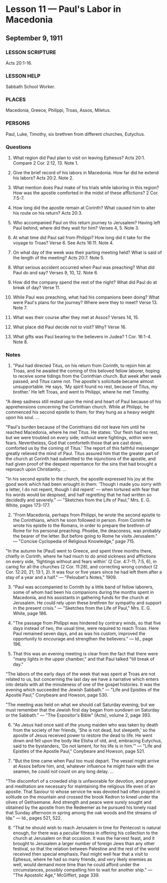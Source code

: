 # Lesson 11 — Paul's Labor in Macedonia
## September 9, 1911

### LESSON SCRIPTURE
Acts 20:1-16.

### LESSON HELP
Sabbath School Worker.

### PLACES
Macedonia, Greece, Philippi, Troas, Assos, Miletus.

### PERSONS
Paul, Luke, Timothy, six brethren from different churches, Eutychus.

### Questions

1. What region did Paul plan to visit on leaving Ephesus? Acts 20:1. Compare 2 Cor. 2:12, 13. Note 1.

2. Give the brief record of his labors in Macedonia. How far did he extend his labors? Acts 20:2. Note 2.

3. What mention does Paul make of his trials while laboring in this region? How was the apostle comforted in the midst of these afflictions? 2 Cor. 7:5-7.

4. How long did the apostle remain at Corinth? What caused him to alter his route on his return? Acts 20:3.

5. Who accompanied Paul on this return journey to Jerusalem? Having left Paul behind, where did they wait for him? Verses 4, 5. Note 3.

6. At what time did Paul sail from Philippi? How long did it take for the voyage to Troas? Verse 6. See Acts 16:11. Note 4.

7. On what day of the week was their parting meeting held? What is said of the length of the meeting? Acts 20:7. Note 5.

8. What serious accident occurred when Paul was preaching? What did Paul do and say? Verses 9, 10, 12. Note 6.

9. How did the company spend the rest of the night? What did Paul do at break of day? Verse 11.

10. While Paul was preaching, what had his companions been doing? What were Paul's plans for the journey? Where were they to meet? Verse 13. Note 7.

11. What was their course after they met at Assos? Verses 14, 15.

12. What place did Paul decide not to visit? Why? Verse 16.

13. What gifts was Paul bearing to the believers in Judea? 1 Cor. 16:1-4. Note 8.

### Notes

1. "Paul had directed Titus, on his return from Corinth, to rejoin him at Troas, and he awaited the coming of this beloved fellow laborer, hoping to receive some tidings from the Corinthian church. But week after week passed, and Titus came not. The apostle's solicitude became almost unsupportable. He says, 'My spirit found no rest, because of Titus, my brother.' He left Troas, and went to Philippi, where he met Timothy. 

"A deep sadness still rested upon the mind and heart of Paul because of his apprehensions concerning the Corinthian church. While at Philippi, he commenced his second epistle to them; for they hung as a heavy weight upon his soul. ...

"Paul's burden because of the Corinthians did not leave him until he reached Macedonia, where he met Titus. He states: 'Our flesh had no rest, but we were troubled on every side; without were fightings, within were fears. Nevertheless, God that comforteth those that are cast down, comforted us by the coming of Titus.' The report of this faithful messenger greatly relieved the mind of Paul. Titus assured him that the greater part of the church at Corinth had submitted to the injunctions of the apostle, and had given proof of the deepest repentance for the sins that had brought a reproach upon Christianity. ...

"In his second epistle to the church, the apostle expressed his joy at the good work which had been wrought in them: 'Though I made you sorry with a letter, I do not repent, though I did repent' — when tortured with fear that his words would be despised, and half regretting that he had written so decidedly and severely." — "Sketches from the Life of Paul," Mrs. E. G. White, pages 173-177.

2. "From Macedonia, perhaps from Philippi, he wrote the second epistle to the Corinthians, which he soon followed in person. From Corinth he wrote his epistle to the Romans, in order to prepare the brethren of Rome for his personal preaching. Phoebe, the deaconess, was probably the bearer of the letter. But before going to Rome he visits Jerusalem." — "Concise Cyclopedia of Religious Knowledge," page 715.

"In the autumn he [Paul] went to Greece, and spent three months there, chiefly in Corinth, where he had much to do amid sickness and afflictions on every side, 'fightings without and fears within' (2 Cor. 4:7-11; 7:5, 6), in caring for all the churches (2 Cor. 11:28), and correcting wrong conduct (2 Cor. 12:20, 21; 13:1, 2). It was four or five years since he had left them after a stay of a year and a half." — "Peloubet's Notes," 1909.

3. "Paul was accompanied to Corinth by a little band of fellow laborers, some of whom had been his companions during the months spent in Macedonia, and his assistants in gathering funds for the church at Jerusalem. He could rely upon these brethren for sympathy and support in the present crisis." — "Sketches from the Life of Paul," Mrs. E. G. White, page 186.

4. "The passage from Philippi was hindered by contrary winds, so that five days instead of two, the usual time, were required to reach Troas. Here Paul remained seven days, and as was his custom, improved the opportunity to encourage and strengthen the believers." — Id., page 196.

5. That this was an evening meeting is clear from the fact that there were "many lights in the upper chamber," and that Paul talked "till break of day."

"The labors of the early days of the week that was spent at Troas are not related to us, but concerning the last day we have a narrative which enters into details with all the minuteness of one of the gospel histories. It was the evening which succeeded the Jewish Sabbath." — "Life and Epistles of the Apostle Paul," Conybeare and Howson, page 530.

"The meeting was held on what we should call Saturday evening; but we must remember that the Jewish first day began from sundown on Saturday or the Sabbath." — "The Expositor's Bible" (Acts), volume 2, page 393.

6. "As Jesus had once said of the young maiden who was taken by death from the society of her friends, 'She is not dead, but sleepeth,' so the apostle of Jesus received power to restore the dead to life. He went down and fell upon the body like Elisha of old, and, embracing Eutychus, said to the bystanders, 'Do not lament, for his life is in him.'" — "Life and Epistles of the Apostle Paul," Conybeare and Howson, page 521.

7. "But the time came when Paul too must depart. The vessel might arrive at Assos before him, and, whatever influence he might have with the seamen, he could not count on any long delay. ...

"The discomfort of a crowded ship is unfavorable for devotion, and prayer and meditation are necessary for maintaining the religious life even of an apostle. That Saviour to whose service he was devoted had often prayed in solitude on the mountain and crossed the brook Kedron to kneel under the olives of Gethsemane. And strength and peace were surely sought and obtained by the apostle from the Redeemer as he pursued his lonely road that Sunday afternoon in spring among the oak woods and the streams of Ida." — Id., pages 521, 522.

8. "That he should wish to reach Jerusalem in time for Pentecost is natural enough, for there was a peculiar fitness in offering his collection to the church at Jerusalem on that occasion. It was the harvest feast, and it brought to Jerusalem a larger number of foreign Jews than any other festival, so that the relation between Palestine and the rest of the world received then special emphasis. Paul might well fear that a visit to Ephesus, where he had so many friends, and very likely enemies as well, would demand more time than he could afford under the circumstances, possibly compelling him to wait for another ship." — "The Apostolic Age," McGiffert, page 339.